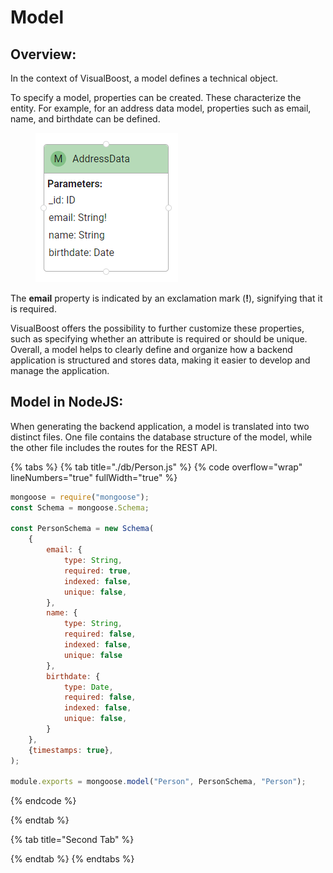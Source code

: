 # Model

## Overview:

In the context of VisualBoost, a model defines a technical object.&#x20;

To specify a model, properties can be created. These characterize the entity. For example, for an address data model, properties such as email, name, and birthdate can be defined.&#x20;

<figure><img src="../../../.gitbook/assets/2024-05-11 13_28_25-Window.png" alt=""><figcaption></figcaption></figure>

The **email** property is indicated by an exclamation mark (**!**), signifying that it is required.

VisualBoost offers the possibility to further customize these properties, such as specifying whether an attribute is required or should be unique. Overall, a model helps to clearly define and organize how a backend application is structured and stores data, making it easier to develop and manage the application.



## Model in NodeJS:

When generating the backend application, a model is translated into two distinct files. One file contains the database structure of the model, while the other file includes the routes for the REST API.



{% tabs %}
{% tab title="./db/Person.js" %}
{% code overflow="wrap" lineNumbers="true" fullWidth="true" %}
```javascript
mongoose = require("mongoose");
const Schema = mongoose.Schema;

const PersonSchema = new Schema(
    {
        email: {
            type: String,
            required: true,
            indexed: false,
            unique: false,
        },
        name: { 
            type: String, 
            required: false, 
            indexed: false, 
            unique: false
        },
        birthdate: {
            type: Date,
            required: false,
            indexed: false,
            unique: false,
        }
    },
    {timestamps: true},
);

module.exports = mongoose.model("Person", PersonSchema, "Person");
```
{% endcode %}


{% endtab %}

{% tab title="Second Tab" %}

{% endtab %}
{% endtabs %}

